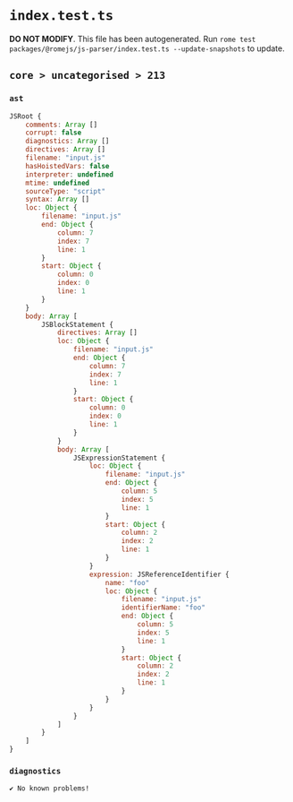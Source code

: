 # `index.test.ts`

**DO NOT MODIFY**. This file has been autogenerated. Run `rome test packages/@romejs/js-parser/index.test.ts --update-snapshots` to update.

## `core > uncategorised > 213`

### `ast`

```javascript
JSRoot {
	comments: Array []
	corrupt: false
	diagnostics: Array []
	directives: Array []
	filename: "input.js"
	hasHoistedVars: false
	interpreter: undefined
	mtime: undefined
	sourceType: "script"
	syntax: Array []
	loc: Object {
		filename: "input.js"
		end: Object {
			column: 7
			index: 7
			line: 1
		}
		start: Object {
			column: 0
			index: 0
			line: 1
		}
	}
	body: Array [
		JSBlockStatement {
			directives: Array []
			loc: Object {
				filename: "input.js"
				end: Object {
					column: 7
					index: 7
					line: 1
				}
				start: Object {
					column: 0
					index: 0
					line: 1
				}
			}
			body: Array [
				JSExpressionStatement {
					loc: Object {
						filename: "input.js"
						end: Object {
							column: 5
							index: 5
							line: 1
						}
						start: Object {
							column: 2
							index: 2
							line: 1
						}
					}
					expression: JSReferenceIdentifier {
						name: "foo"
						loc: Object {
							filename: "input.js"
							identifierName: "foo"
							end: Object {
								column: 5
								index: 5
								line: 1
							}
							start: Object {
								column: 2
								index: 2
								line: 1
							}
						}
					}
				}
			]
		}
	]
}
```

### `diagnostics`

```
✔ No known problems!

```
